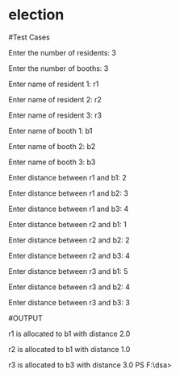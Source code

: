 # election

#Test Cases

Enter the number of residents: 3

Enter the number of booths: 3

Enter name of resident 1: r1

Enter name of resident 2: r2

Enter name of resident 3: r3

Enter name of booth 1: b1

Enter name of booth 2: b2

Enter name of booth 3: b3

Enter distance between r1 and b1: 2

Enter distance between r1 and b2: 3

Enter distance between r1 and b3: 4

Enter distance between r2 and b1: 1

Enter distance between r2 and b2: 2

Enter distance between r2 and b3: 4

Enter distance between r3 and b1: 5

Enter distance between r3 and b2: 4

Enter distance between r3 and b3: 3

#OUTPUT

r1 is allocated to b1 with distance 2.0

r2 is allocated to b1 with distance 1.0

r3 is allocated to b3 with distance 3.0
PS F:\dsa> 
